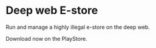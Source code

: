 # Deep web E-store
Run and manage a highly illegal e-store on the deep web.

Download now on the PlayStore.